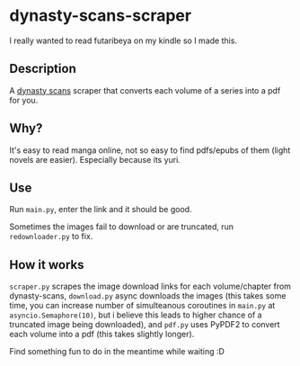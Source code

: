 # dynasty-scans-scraper

I really wanted to read futaribeya on my kindle so I made this.

## Description

A [dynasty scans](https://dynasty-scans.com/) scraper that converts each volume of a series into a pdf for you.

## Why?

It's easy to read manga online, not so easy to find pdfs/epubs of them (light novels are easier). Especially because its yuri.

## Use

Run `main.py`, enter the link and it should be good.

Sometimes the images fail to download or are truncated, run `redownloader.py` to fix.

## How it works

`scraper.py` scrapes the image download links for each volume/chapter from dynasty-scans, `download.py` async downloads the images (this takes some time, you can increase number of simulteanous coroutines in `main.py` at `asyncio.Semaphore(10)`, but i believe this leads to higher chance of a truncated image being downloaded), and `pdf.py` uses PyPDF2 to convert each volume into a pdf (this takes slightly longer).

Find something fun to do in the meantime while waiting :D
